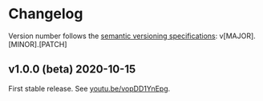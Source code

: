# Changelog

Version number follows the [semantic versioning specifications](https://semver.org/): v[MAJOR].[MINOR].[PATCH]

## v1.0.0 (beta) 2020-10-15

First stable release. See [youtu.be/vopDD1YnEpg](https://youtu.be/vopDD1YnEpg).
